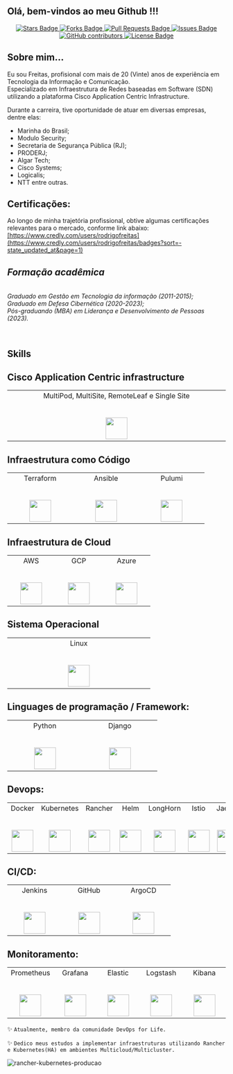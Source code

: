 <h2> Olá, bem-vindos ao meu Github !!! </h2> 
<center>
<a href="http://github.com/jonathanbaraldi/devopsforlife-devops-sre-engenharia-plataforma/stargazers">
    <img src="https://img.shields.io/github/stars/jonathanbaraldi/devopsforlife-devops-sre-engenharia-plataforma" alt="Stars Badge"/>
</a>
<a href="https://github.com/jonathanbaraldi/devopsforlife-devops-sre-engenharia-plataforma/network/members">
    <img src="https://img.shields.io/github/forks/jonathanbaraldi/devopsforlife-devops-sre-engenharia-plataforma" alt="Forks Badge"/>
</a>
<a href="https://github.com/jonathanbaraldi/devopsforlife-devops-sre-engenharia-plataforma/pulls">
    <img src="https://img.shields.io/github/issues-pr/jonathanbaraldi/devopsforlife-devops-sre-engenharia-plataforma" alt="Pull Requests Badge"/>
</a>
<a href="https://github.com/jonathanbaraldi/devopsforlife-devops-sre-engenharia-plataforma/issues">
    <img src="https://img.shields.io/github/issues/jonathanbaraldi/devopsforlife-devops-sre-engenharia-plataforma" alt="Issues Badge"/>
</a>
<a href="https://github.com/jonathanbaraldi/devopsforlife-devops-sre-engenharia-plataforma/graphs/contributors">
    <img alt="GitHub contributors" src="https://img.shields.io/github/contributors/jonathanbaraldi/devopsforlife-devops-sre-engenharia-plataforma?color=2b9348">
</a>
<a href="https://github.com/jonathanbaraldi/devopsforlife-devops-sre-engenharia-plataforma/blob/master/LICENSE">
    <img src="https://img.shields.io/github/license/jonathanbaraldi/devopsforlife-devops-sre-engenharia-plataforma?color=2b9348" alt="License Badge"/>
</a>
</center>

## Sobre mim... ##

Eu sou Freitas, profisional com mais de 20 (Vinte) anos de experiência em Tecnologia da Informação e Comunicação. 
</br>Especializado em Infraestrutura de Redes baseadas em Software (SDN) utilizando a plataforma Cisco Application Centric Infrastructure.

Durante a carreira, tive oportunidade de atuar em diversas empresas, dentre elas:
<ul>
  <li>Marinha do Brasil;</li>
  <li>Modulo Security;</li>
  <li>Secretaria de Segurança Pública (RJ);</li>
  <li>PRODERJ;</li>
  <li>Algar Tech;</li>
  <li>Cisco Systems;</li>
  <li>Logicalis;</li>
  <li>NTT entre outras.</li>
</ul>

## Certificações:
Ao longo de minha trajetória profissional, obtive algumas certificações relevantes para o mercado, conforme link abaixo:
<a href="https://www.credly.com/users/rodrigofreitas">[https://www.credly.com/users/rodrigofreitas](https://www.credly.com/users/rodrigofreitas/badges?sort=-state_updated_at&page=1)</a>


<p>
  <em>
    <h2> Formação acadêmica </h2>
    </br>
    Graduado em Gestão em Tecnologia da informação  (2011-2015);
    </br>
    Graduado em Defesa Cibernética  (2020-2023);
    </br>
    Pós-graduando (MBA) em Liderança e Desenvolvimento de Pessoas  (2023).
    </br>
  </em>
</p>

<p>
</br>

## Skills

## Cisco Application Centric infrastructure

<table>
  <tbody>
    <tr valign="top">
      <td width="20%" align="center">
        <span>MultiPod, MultiSite, RemoteLeaf e Single Site</span><br><br><br>
        <img height="50px" src="https://www.vectorlogo.zone/logos/cisco/cisco-ar21.svg">
      </td>      
    </tr>
  </tbody>
</table>  

## Infraestrutura como Código

<table>
  <tbody>
    <tr valign="top">
      <td width="20%" align="center">
        <span>Terraform</span><br><br><br>
        <img height="50px" src="https://www.vectorlogo.zone/logos/terraformio/terraformio-icon.svg">
      </td>
      <td width="20%" align="center">
        <span>Ansible</span><br><br><br>
        <img height="50px" src="https://www.vectorlogo.zone/logos/ansible/ansible-icon.svg">
      </td>
      <td width="20%" align="center">
        <span>Pulumi</span><br><br><br>
        <img height="50px" src="https://www.vectorlogo.zone/logos/pulumiio/pulumiio-ar21.svg">
      </td>
    </tr>
  </tbody>
</table>


## Infraestrutura de Cloud

<table>
  <tbody>
    <tr valign="top">
      <td width="20%" align="center">
        <span>AWS</span><br><br><br>
        <img height="50px" src="https://www.vectorlogo.zone/logos/amazon_aws/amazon_aws-icon.svg">
      </td>
      <td width="20%" align="center">
        <span>GCP</span><br><br><br>
        <img height="50px" src="https://www.vectorlogo.zone/logos/google_cloud/google_cloud-icon.svg">
      </td>
      <td width="20%" align="center">
        <span>Azure</span><br><br><br>
        <img height="50px" src="https://www.vectorlogo.zone/logos/microsoft_azure/microsoft_azure-icon.svg">
      </td>
    </tr>
  </tbody>
</table>

## Sistema Operacional 
<table>
  <tbody>
    <tr valign="top">
      <td width="20%" align="center">
        <span>Linux</span><br><br><br>
        <img height="50px" src="https://www.vectorlogo.zone/logos/linux/linux-icon.svg">
      </td>
  </tbody>
</table>

  
## Linguages de programação / Framework:

<table>
  <tbody>
    <tr valign="top">
      <td width="20%" align="center">
        <span>Python</span><br><br><br>
        <img height="50px" src="https://www.vectorlogo.zone/logos/python/python-icon.svg">
      </td>
         <td width="20%" align="center">
        <span>Django</span><br><br><br>
        <img height="50px" src="https://www.vectorlogo.zone/logos/djangoproject/djangoproject-ar21.svg">
      </td>
    </tr>
  </tbody>
</table>


## Devops:

<table>
  <tbody>
    <tr valign="top">
      <td width="20%" align="center">
        <span>Docker</span><br><br><br>
        <img height="50px" src="https://www.vectorlogo.zone/logos/docker/docker-icon.svg">
      </td>
      <td width="20%" align="center">
        <span>Kubernetes</span><br><br><br>
        <img height="50px" src="https://www.vectorlogo.zone/logos/kubernetes/kubernetes-icon.svg">
      </td>
      <td width="20%" align="center">
        <span>Rancher</span><br><br><br>
        <img height="50px" src="https://www.vectorlogo.zone/logos/rancher/rancher-icon.svg">
      </td>
      <td width="20%" align="center">
        <span>Helm</span><br><br><br>
        <img height="50px" src="https://www.vectorlogo.zone/logos/helmsh/helmsh-icon.svg">
      </td>      
      <td width="20%" align="center">
        <span>LongHorn</span><br><br><br>
        <img height="50px" src="https://www.suse.com/c/wp-content/uploads/2023/03/longhorn-icon-color.png">
      </td>
      <td width="20%" align="center">
        <span>Istio</span><br><br><br>
        <img height="50px" src="https://www.vectorlogo.zone/logos/istioio/istioio-icon.svg">
      </td>
      <td width="20%" align="center">
        <span>Jaeger</span><br><br><br>
        <img height="50px" src="https://www.vectorlogo.zone/logos/jaegertracingio/jaegertracingio-icon.svg">
      </td> 
      <td width="20%" align="center">
        <span>Kiali</span><br><br><br>
        <img height="50px" src="https://s3.amazonaws.com/media-p.slid.es/uploads/671898/images/6101039/kiali_logo_darkbkg_1280px.svg">
      </td>
      <td width="20%" align="center">
        <span>Traefik</span><br><br><br>
        <img height="50px" src="https://www.vectorlogo.zone/logos/traefikio/traefikio-icon.svg">
      </td> 
    </tr>
  </tbody>
</table>  

## CI/CD:

<table>
  <tbody>
    <tr valign="top">
      <td width="20%" align="center">
        <span>Jenkins</span><br><br><br>
        <img height="50px" src="https://www.vectorlogo.zone/logos/jenkins/jenkins-icon.svg">
      </td>
      <td width="20%" align="center">
        <span>GitHub</span><br><br><br>
        <img height="50px" src="https://www.vectorlogo.zone/logos/github/github-icon.svg">
      </td>    
      <td width="20%" align="center">
        <span>ArgoCD</span><br><br><br>
        <img height="50px" src="https://www.vectorlogo.zone/logos/argoprojio/argoprojio-icon.svg">
      </td>
    </tr>
  </tbody>
</table>  

## Monitoramento:

<table>
  <tbody>
    <tr valign="top">
      <td width="20%" align="center">
        <span>Prometheus</span><br><br><br>
        <img height="50px" src="https://www.vectorlogo.zone/logos/prometheusio/prometheusio-icon.svg">
      </td>
      <td width="20%" align="center">
        <span>Grafana</span><br><br><br>
        <img height="50px" src="https://www.vectorlogo.zone/logos/grafana/grafana-icon.svg">
      </td>
            <td width="20%" align="center">
        <span>Elastic</span><br><br><br>
        <img height="50px" src="https://www.vectorlogo.zone/logos/elastic/elastic-icon.svg">
      </td>
            <td width="20%" align="center">
        <span>Logstash</span><br><br><br>
        <img height="50px" src="https://www.vectorlogo.zone/logos/elasticco_logstash/elasticco_logstash-icon.svg">
      </td>
            <td width="20%" align="center">
        <span>Kibana</span><br><br><br>
        <img height="50px" src="https://www.vectorlogo.zone/logos/elasticco_kibana/elasticco_kibana-icon.svg">
      </td>
    </tr>
  </tbody>
</table>

✨ ```Atualmente, membro da comunidade DevOps for Life.```

✨ ```Dedico meus estudos a implementar infraestruturas utilizando Rancher e Kubernetes(HA) em ambientes Multicloud/Multicluster. ```

![rancher-kubernetes-producao](https://user-images.githubusercontent.com/52961166/116400929-9fd20000-a7f8-11eb-8e06-fe9cf393e4a9.png)

